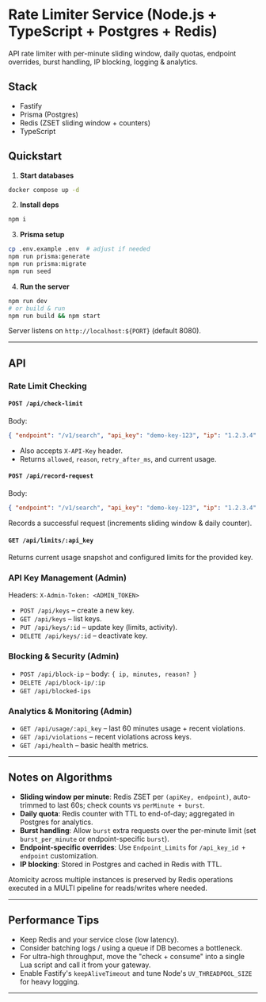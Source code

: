 # Rate Limiter Service (Node.js + TypeScript + Postgres + Redis)
API rate limiter with per-minute sliding window, daily quotas, endpoint overrides, burst handling, IP blocking, logging & analytics.

## Stack
- Fastify
- Prisma (Postgres)
- Redis (ZSET sliding window + counters)
- TypeScript

## Quickstart

1. **Start databases**

```bash
docker compose up -d
```

2. **Install deps**

```bash
npm i
```

3. **Prisma setup**

```bash
cp .env.example .env  # adjust if needed
npm run prisma:generate
npm run prisma:migrate
npm run seed
```

4. **Run the server**

```bash
npm run dev
# or build & run
npm run build && npm start
```

Server listens on `http://localhost:${PORT}` (default 8080).

---

## API

### Rate Limit Checking

#### `POST /api/check-limit`
Body:
```json
{ "endpoint": "/v1/search", "api_key": "demo-key-123", "ip": "1.2.3.4" }
```
- Also accepts `X-API-Key` header.
- Returns `allowed`, `reason`, `retry_after_ms`, and current usage.

#### `POST /api/record-request`
Body:
```json
{ "endpoint": "/v1/search", "api_key": "demo-key-123", "ip": "1.2.3.4" }
```
Records a successful request (increments sliding window & daily counter).

#### `GET /api/limits/:api_key`
Returns current usage snapshot and configured limits for the provided key.

### API Key Management (Admin)
Headers: `X-Admin-Token: <ADMIN_TOKEN>`

- `POST /api/keys` – create a new key.
- `GET /api/keys` – list keys.
- `PUT /api/keys/:id` – update key (limits, activity).
- `DELETE /api/keys/:id` – deactivate key.

### Blocking & Security (Admin)
- `POST /api/block-ip` – body: `{ ip, minutes, reason? }`
- `DELETE /api/block-ip/:ip`
- `GET /api/blocked-ips`

### Analytics & Monitoring (Admin)
- `GET /api/usage/:api_key` – last 60 minutes usage + recent violations.
- `GET /api/violations` – recent violations across keys.
- `GET /api/health` – basic health metrics.

---

## Notes on Algorithms

- **Sliding window per minute**: Redis ZSET per `(apiKey, endpoint)`, auto-trimmed to last 60s; check counts vs `perMinute + burst`.
- **Daily quota**: Redis counter with TTL to end-of-day; aggregated in Postgres for analytics.
- **Burst handling**: Allow `burst` extra requests over the per-minute limit (set `burst_per_minute` or endpoint-specific `burst`).
- **Endpoint-specific overrides**: Use `Endpoint_Limits` for `/api_key_id + endpoint` customization.
- **IP blocking**: Stored in Postgres and cached in Redis with TTL.

Atomicity across multiple instances is preserved by Redis operations executed in a MULTI pipeline for reads/writes where needed.

---

## Performance Tips

- Keep Redis and your service close (low latency).
- Consider batching logs / using a queue if DB becomes a bottleneck.
- For ultra-high throughput, move the "check + consume" into a single Lua script and call it from your gateway.
- Enable Fastify's `keepAliveTimeout` and tune Node's `UV_THREADPOOL_SIZE` for heavy logging.

---

